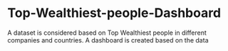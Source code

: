 # Top-Wealthiest-people-Dashboard
A dataset is considered based on Top Wealthiest people in different companies and countries. A dashboard is created based on the data
